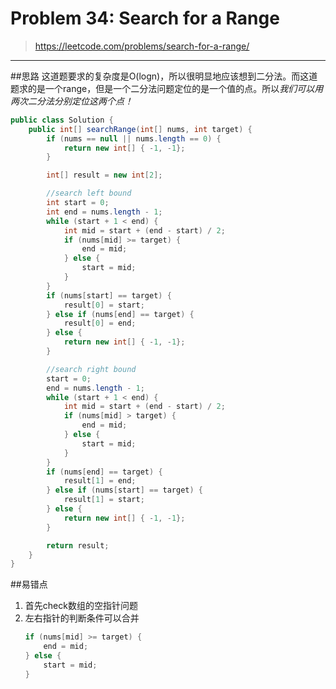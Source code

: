 # Problem 34: Search for a Range


> https://leetcode.com/problems/search-for-a-range/

--------------------------------------------------------------------

##思路
这道题要求的复杂度是O(logn)，所以很明显地应该想到二分法。而这道题求的是一个range，但是一个二分法问题定位的是一个值的点。所以*我们可以用两次二分法分别定位这两个点！*

```java
public class Solution {
    public int[] searchRange(int[] nums, int target) {
        if (nums == null || nums.length == 0) {
            return new int[] { -1, -1};
        }

        int[] result = new int[2];

        //search left bound
        int start = 0;
        int end = nums.length - 1;
        while (start + 1 < end) {
            int mid = start + (end - start) / 2;
            if (nums[mid] >= target) {
                end = mid;
            } else {
                start = mid;
            }
        }
        if (nums[start] == target) {
            result[0] = start;
        } else if (nums[end] == target) {
            result[0] = end;
        } else {
            return new int[] { -1, -1};
        }

        //search right bound
        start = 0;
        end = nums.length - 1;
        while (start + 1 < end) {
            int mid = start + (end - start) / 2;
            if (nums[mid] > target) {
                end = mid;
            } else {
                start = mid;
            }
        }
        if (nums[end] == target) {
            result[1] = end;
        } else if (nums[start] == target) {
            result[1] = start;
        } else {
            return new int[] { -1, -1};
        }

        return result;
    }
}
```
##易错点

1. 首先check数组的空指针问题
2. 左右指针的判断条件可以合并
   ```java
   if (nums[mid] >= target) {
       end = mid;
   } else {
       start = mid;
   } 
   ```























